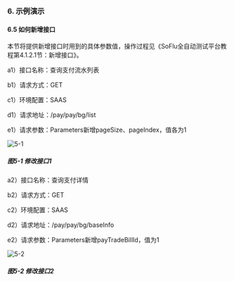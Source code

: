 ### 6. 示例演示

#### 6.5 如何新增接口

本节将提供新增接口时用到的具体参数值，操作过程见《SoFlu全自动测试平台教程第4.1.2.1节：新增接口》。

a1）接口名称：查询支付流水列表

b1）请求方式：GET

c1）环境配置：SAAS

d1）请求地址：/pay/pay/bg/list

e1）请求参数：Parameters新增pageSize、pageIndex，值各为1

![5-1](https://www.feisuanyz.com/fstest/slys/10.png)

##### 图5-1 修改接口1

a2）接口名称：查询支付详情

b2）请求方式：GET

c2）环境配置：SAAS

d2）请求地址：/pay/pay/bg/baseInfo

e2）请求参数：Parameters新增payTradeBillId，值为1

![5-2](https://www.feisuanyz.com/fstest/slys/12.png)

##### 图5-2 修改接口2
